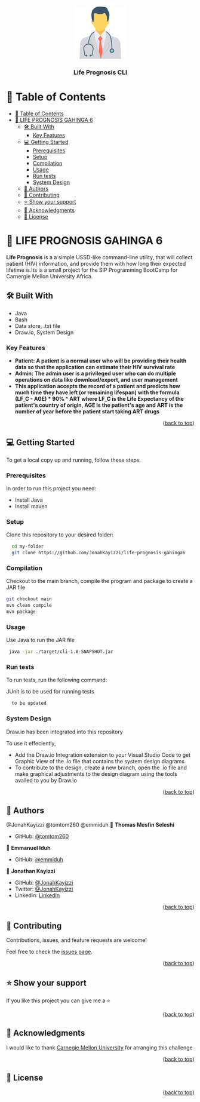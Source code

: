 <a name="readme-top"></a>


<div align="center">
  <img src="doctors Icon.png" alt="logo" width="140"  height="auto" />
  <br/>

  <h3><b>Life Prognosis CLI</b></h3>

</div>

<!-- TABLE OF CONTENTS -->

# 📗 Table of Contents

- [📗 Table of Contents](#-table-of-contents)
- [📖 LIFE PROGNOSIS GAHINGA 6 ](#-life-prognosis-gahinga-6-)
  - [🛠 Built With ](#-built-with-)
    - [Key Features ](#key-features-)
  - [💻 Getting Started ](#-getting-started-)
    - [Prerequisites](#prerequisites)
    - [Setup](#setup)
    - [Compilation](#compilation)
    - [Usage](#usage)
    - [Run tests](#run-tests)
    - [System Design](#system-design)
  - [👥 Authors ](#-authors-)
  - [🤝 Contributing ](#-contributing-)
  - [⭐️ Show your support ](#️-show-your-support-)
  - [🙏 Acknowledgments ](#-acknowledgments-)
  - [📝 License ](#-license-)

<!-- PROJECT DESCRIPTION -->

# 📖 LIFE PROGNOSIS GAHINGA 6 <a name="about-project"></a>


**Life Prognosis** is a a simple USSD-like command-line utility, that will collect patient (HIV) information, and provide them with how long their expected lifetime is.Its is a small project for the SIP Programming BootCamp for Carnergie Mellon University Africa. 

## 🛠 Built With <a name="built-with"></a>
- Java
- Bash
- Data store, .txt file
- Draw.io, System Design

<!-- Features -->

### Key Features <a name="key-features"></a>

- **Patient: A patient is a normal user who will be providing their health data so that the application can estimate their HIV survival rate**
- **Admin: The admin user is a privileged user who can do multiple operations on data like download/export, and user management**
- **This application accepts the record of a patient and predicts how much time they have left (or remaining lifespan) with the formula (LF_C - AGE) * 90% ^ ART where LF_C is the Life Expectancy of the patient's country of origin, AGE is the patient's age and ART is the number of year before the patient start taking ART drugs**

<p align="right">(<a href="#readme-top">back to top</a>)</p>


<!-- GETTING STARTED -->

## 💻 Getting Started <a name="getting-started"></a>


To get a local copy up and running, follow these steps.

### Prerequisites

In order to run this project you need:

- Install Java
- Install maven

### Setup

Clone this repository to your desired folder:

```sh
  cd my-folder
  git clone https://github.com/JonahKayizzi/life-prognosis-gahinga6
```

### Compilation

Checkout to the main branch, compile the program and package to create a JAR file

```sh
git checkout main
mvn clean compile
mvn package
```

### Usage

Use Java to run the JAR file

```sh
 java -jar ./target/cli-1.0-SNAPSHOT.jar
```

### Run tests

To run tests, run the following command:

JUnit is to be used for running tests

```sh
  to be updated
```

### System Design

Draw.io has been integrated into this repository

To use it effeciently,
- Add the Draw.io Integration extension to your Visual Studio Code to get Graphic View of the .io file that contains the system design diagrams
- To contribute to the design, create a new branch, open the .io file and make graphical adjustments to the design diagram using the tools availed to you by Draw.io

<p align="right">(<a href="#readme-top">back to top</a>)</p>


## 👥 Authors <a name="authors"></a>

@JonahKayizzi
@tomtom260
@emmiduh
👤 **Thomas Mesfin Seleshi**

- GitHub: [@tomtom260](https://github.com/tomtom260)

👤 **Emmanuel Iduh**

- GitHub: [@emmiduh](https://github.com/emmiduh)

👤 **Jonathan Kayizzi**

- GitHub: [@JonahKayizzi](https://github.com/JonahKayizzi)
- Twitter: [@JonahKayizzi](https://twitter.com/JonahKayizzi)
- LinkedIn: [LinkedIn](https://www.linkedin.com/in/jonathan-kayizzi/)

<p align="right">(<a href="#readme-top">back to top</a>)</p>


<!-- CONTRIBUTING -->

## 🤝 Contributing <a name="contributing"></a>

Contributions, issues, and feature requests are welcome!

Feel free to check the [issues page](https://github.com/JonahKayizzi/life-prognosis-gahinga6/issues).

<p align="right">(<a href="#readme-top">back to top</a>)</p>

<!-- SUPPORT -->

## ⭐️ Show your support <a name="support"></a>


If you like this project you can give me a ⭐️

<p align="right">(<a href="#readme-top">back to top</a>)</p>

<!-- ACKNOWLEDGEMENTS -->

## 🙏 Acknowledgments <a name="acknowledgements"></a>


I would like to thank [Carnegie Mellon University](https://www.linkedin.com/school/carnegie-mellon-university-africa/?originalSubdomain=rw) for arranging this challenge

<p align="right">(<a href="#readme-top">back to top</a>)</p>


<!-- LICENSE -->

## 📝 License <a name="license"></a>

<p align="right">(<a href="#readme-top">back to top</a>)</p>

